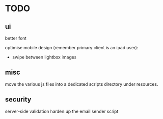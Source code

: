 # TODO

## ui

better font

optimise mobile design (remember primary client is an ipad user):
- swipe between lightbox images

## misc

move the various js files into a dedicated scripts directory under resources.

## security

server-side validation
harden up the email sender script
